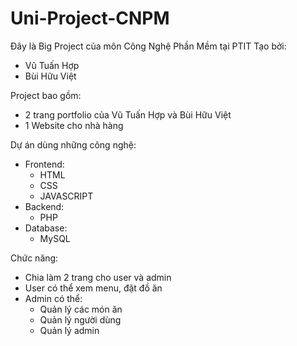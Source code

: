 # Uni-Project-CNPM
Đây là Big Project của môn Công Nghệ Phần Mềm tại PTIT
Tạo bởi:
  - Vũ Tuấn Hợp
  - Bùi Hữu Việt

Project bao gồm:
  - 2 trang portfolio của Vũ Tuấn Hợp và Bùi Hữu Việt
  - 1 Website cho nhà hàng

Dự án dùng những công nghệ:
- Frontend:
  + HTML
  + CSS
  + JAVASCRIPT
- Backend:
  + PHP
- Database:
  + MySQL
 
 Chức năng:
 - Chia làm 2 trang cho user và admin
 - User có thể xem menu, đặt đồ ăn
 - Admin có thể:
    + Quản lý các món ăn
    + Quản lý người dùng
    + Quản lý admin
